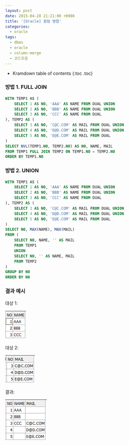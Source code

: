 ```yaml
---
layout: post
date: 2015-04-28 21:21:00 +0900
title: '[Oracle] 컬럼 병합'
categories:
  - oracle
tags:
  - dbms
  - oracle
  - column-merge
  - 코드모음
---
```


* Kramdown table of contents
{:toc .toc}

### 방법 1. FULL JOIN

```sql
WITH TEMP1 AS (
    SELECT 1 AS NO, 'AAA' AS NAME FROM DUAL UNION
    SELECT 2 AS NO, 'BBB' AS NAME FROM DUAL UNION
    SELECT 3 AS NO, 'CCC' AS NAME FROM DUAL
), TEMP2 AS (
    SELECT 3 AS NO, 'C@C.COM' AS MAIL FROM DUAL UNION
    SELECT 4 AS NO, 'D@D.COM' AS MAIL FROM DUAL UNION
    SELECT 5 AS NO, 'E@E.COM' AS MAIL FROM DUAL
)
SELECT NVL(TEMP1.NO, TEMP2.NO) AS NO, NAME, MAIL
FROM TEMP1 FULL JOIN TEMP2 ON TEMP1.NO = TEMP2.NO
ORDER BY TEMP1.NO
```

### 방법 2. UNION

```sql
WITH TEMP1 AS (
    SELECT 1 AS NO, 'AAA' AS NAME FROM DUAL UNION
    SELECT 2 AS NO, 'BBB' AS NAME FROM DUAL UNION
    SELECT 3 AS NO, 'CCC' AS NAME FROM DUAL
), TEMP2 AS (
    SELECT 3 AS NO, 'C@C.COM' AS MAIL FROM DUAL UNION
    SELECT 4 AS NO, 'D@D.COM' AS MAIL FROM DUAL UNION
    SELECT 5 AS NO, 'E@E.COM' AS MAIL FROM DUAL
)
SELECT NO, MAX(NAME), MAX(MAIL)
FROM (
    SELECT NO, NAME, '' AS MAIL
    FROM TEMP1
    UNION
    SELECT NO, '' AS NAME, MAIL
    FROM TEMP2
)
GROUP BY NO
ORDER BY NO
```

### 결과 예시

대상 1:

![](/images/oracle-column-merge-1.png)

대상 2:

![](/images/oracle-column-merge-2.png)

결과:

![](/images/oracle-column-merge-3.png)
